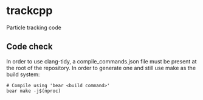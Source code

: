 # trackcpp

Particle tracking code

## Code check

In order to use clang-tidy, a compile_commands.json file must be present at the root of the repository.
In order to generate one and still use make as the build system:

```command
# Compile using 'bear <build command>'
bear make -j$(nproc)
```
